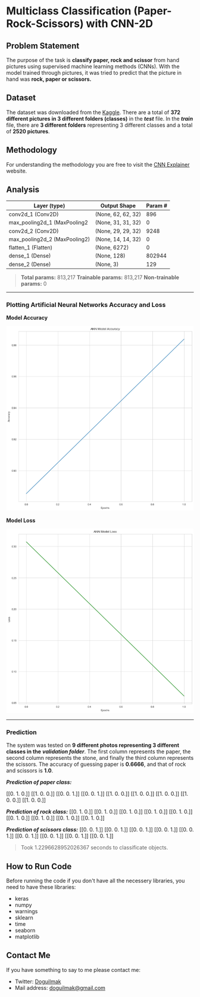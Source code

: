 
#  Multiclass Classification (Paper-Rock-Scissors) with CNN-2D

## Problem Statement

The purpose of the task is **classify paper, rock and scissor** from hand pictures using supervised machine learning methods (CNNs). With the model trained through pictures, it was tried to predict that the picture in hand was **rock, paper or scissors.**

## Dataset

The dataset was downloaded from the [Kaggle](https://www.kaggle.com/sanikamal/rock-paper-scissors-dataset). There are a total of **372 different pictures in 3 different folders (classes)** in the ***test*** file. In the ***train*** file, there are **3 different folders** representing 3 different classes and a total of **2520 pictures**.

## Methodology

For understanding the methodology you are free to visit the [CNN Explainer](https://poloclub.github.io/cnn-explainer/) website. 



## Analysis

| Layer (type)    | Output Shape |  Param # |
|--|--|--|
| conv2d_1 (Conv2D) | (None, 62, 62, 32) | 896
| max_pooling2d_1 (MaxPooling2 | (None, 31, 31, 32)    | 0
| conv2d_2 (Conv2D) | (None, 29, 29, 32)  | 9248
| max_pooling2d_2 (MaxPooling2) | (None, 14, 14, 32)  | 0
| flatten_1 (Flatten)  | (None, 6272)  | 0
| dense_1 (Dense)   | (None, 128) | 802944
| dense_2 (Dense)   | (None, 3)   | 129 

> **Total params:** 813,217
> **Trainable params:** 813,217
> **Non-trainable params:** 0

---

### Plotting Artificial Neural Networks Accuracy and Loss 

**Model Accuracy**

![classifier_accuracy](Plots/ann_model_accuracy.png)

**Model Loss**

![classifier_loss](Plots/ann_model_loss.png)

---

### Prediction

The system was tested on **9 different photos representing 3 different classes in the** ***validation folder***. The first column represents the paper, the second column represents the stone, and finally the third column represents the scissors. The accuracy of guessing paper is **0.6666**, and that of rock and scissors is **1.0**.

***Prediction of paper class:***

[[0. 1. 0.]]
[[1. 0. 0.]]
[[0. 0. 1.]]
[[0. 0. 1.]]
[[1. 0. 0.]]
[[1. 0. 0.]]
[[1. 0. 0.]]
[[1. 0. 0.]]
[[1. 0. 0.]]

***Prediction of rock class:***
[[0. 1. 0.]]
[[0. 1. 0.]]
[[0. 1. 0.]]
[[0. 1. 0.]]
[[0. 1. 0.]]
[[0. 1. 0.]]
[[0. 1. 0.]]
[[0. 1. 0.]]
[[0. 1. 0.]]

***Prediction of scissors class:***
[[0. 0. 1.]]
[[0. 0. 1.]]
[[0. 0. 1.]]
[[0. 0. 1.]]
[[0. 0. 1.]]
[[0. 0. 1.]]
[[0. 0. 1.]]
[[0. 0. 1.]]
[[0. 0. 1.]]

> Took 1.2296628952026367 seconds to classificate objects.

## How to Run Code

Before running the code if you don't have all the necessery libraries, you need to have these libraries:

 - keras 
 - numpy 
 - warnings 
 - sklearn
 - time
 - seaborn
 - matplotlib
    
## Contact Me

If you have something to say to me please contact me: 

 - Twitter: [Doguilmak](https://twitter.com/Doguilmak)  
 - Mail address: doguilmak@gmail.com
